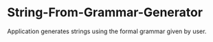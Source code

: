 # String-From-Grammar-Generator
Application generates strings using the formal grammar given by user.
